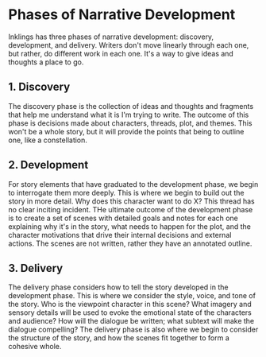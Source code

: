 # Phases of Narrative Development
Inklings has three phases of narrative development: discovery, development, and delivery. Writers don't move linearly through each one, but rather, do different work in each one. It's a way to give ideas and thoughts a place to go.

## 1. Discovery
The discovery phase is the collection of ideas and thoughts and fragments that help me understand what it is I'm trying to write. The outcome of this phase is decisions made about characters, threads, plot, and themes. This won't be a whole story, but it will provide the points that being to outline one, like a constellation.

## 2. Development
For story elements that have graduated to the development phase, we begin to interrogate them more deeply. This is where we begin to build out the story in more detail. Why does this character want to do X? This thread has no clear inciting incident. THe ultimate outcome of the development phase is to create a set of scenes with detailed goals and notes for each one explaining why it's in the story, what needs to happen for the plot, and the character motivations that drive their internal decisions and external actions. The scenes are not written, rather they have an annotated outline.

## 3. Delivery
The delivery phase considers how to tell the story developed in the development phase. This is where we consider the style, voice, and tone of the story. Who is the viewpoint character in this scene? What imagery and sensory details will be used to evoke the emotional state of the characters and audience? How will the dialogue be written; what subtext will make the dialogue compelling? The delivery phase is also where we begin to consider the structure of the story, and how the scenes fit together to form a cohesive whole.